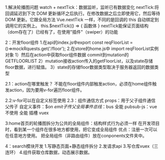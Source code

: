 1.解决轮播图问题
watch + nextTick：数据监听，监听已有数据变化
nextTick:将回调延迟到下次 DOM 更新循环之后执行。在修改数据之后立即使用它，然后等待 DOM 更新。它跟全局方法 Vue.nextTick 一样，不同的是回调的 this 自动绑定到调用它的实例上。
this.$nextTick(() => {
    函数体
}
nextTick能保证页面结构（dom存在了）已经有了，在使用"插件"（swiper）的功能

2：开发floor组件
1.在api的index.js中export const reqFloorList = ()=>mockRquests.get('/floor');
2.在store的home.js中
import reqFloorList实例对象
    1）然后在action中获取floor组件数据 commit到mutation的GETFLOORLIST
    2）mutation接收action传入的getFloorList，以及state存储floor数据，进行赋值。
    3）state的存储floor数据类型取决于服务器返回的数据类型

2.1：action在哪里触发？
不能在floor组件内部触发action，必须在home组件触发action，因为要用v-for遍历floor组件。

2.2:v-for可以在自定义标签使用
2.3：组件通信方式
props：用于父子组件通信 父传子
自定义事件：$on $emit 子传父
全局事件总线：$bus 全能
pubsub-js：vue不使用 全能
插槽
vuex

3:home首页的轮播图拆分为公共的全局组件：结构样式行为必须一样
在开发项目时，看到某一个组件在很多地方都使用，把它变成全局组件
优点：注册一次可以在任意地方使用。
把全局组件（非路由组件）放在conponents文件夹中。

4：search模块开发
1.写静态页面+静态组件拆分
2.发请求api
3.写仓库vuex（三连环）
4.组件获取仓库数据，动态展示数据。
